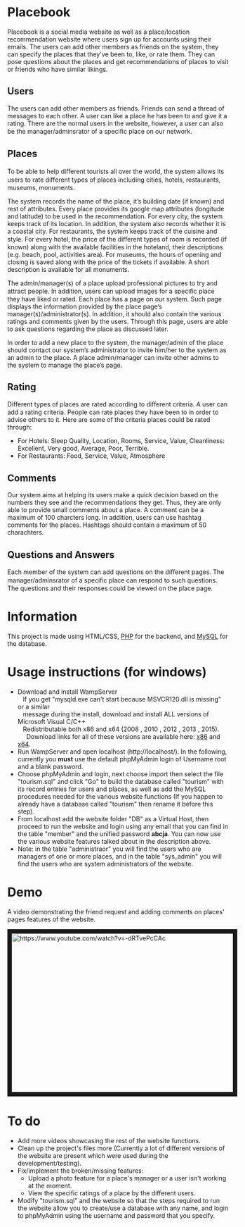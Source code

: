 

# Placebook
Placebook is a social media website as well as a place/location recommendation website where users sign up for accounts using their emails. The users can add other members as friends on the system, they can specify the places that they've been to, like, or rate them. They can pose questions about the places and get recommendations of places to visit or friends who have similar likings.

## Users
The users can add other members as friends.
Friends can send a thread of messages to each other.
A user can like a place he has been to and give it a rating.
There are the normal users in the website, however, a user can also be the manager/adminsrator of a speciﬁc place on our network.

## Places
To be able to help diﬀerent tourists all over the world, the system allows its users to rate diﬀerent types of places including cities, hotels, restaurants, museums, monuments.

The system records the name of the place, it’s building date (if known) and rest of attributes. Every place provides its google map attributes (longitude and latitude) to be used in the recommendation.
For every city, the system keeps track of its location. In addition, the system also records whether it is a coastal city.
For restaurants, the system keeps track of the cuisine and style.
For every hotel, the price of the diﬀerent types of room is recorded (if known) along with the available facilities in the hoteland, their descriptions (e.g. beach, pool, activities area).
For museums, the hours of opening and closing is saved along with the price of the tickets if available.
A short description is available for all monuments.

The admin/manager(s) of a place upload professional pictures to try and attract people. In addition, users can upload images for a speciﬁc place they have liked or rated.
Each place has a page on our system. Such page displays the information provided by the place
page’s manager(s)/administrator(s). In addition, it should also contain the various ratings and comments given by the users. Through this page, users are able to ask questions regarding the place as discussed later.

In order to add a new place to the system, the manager/admin of the place should contact our system’s administrator to invite him/her to the system as an admin to the place. A place admin/manager can invite other admins to the system to manage the place’s page.

## Rating
Diﬀerent types of places are rated according to diﬀerent criteria. A user can add a rating criteria. People can rate places they have been to in order to advise others to it.
Here are some of the criteria places could be rated through:
* For Hotels: Sleep Quality, Location, Rooms, Service, Value, Cleanliness: Excellent, Very good,
Average, Poor, Terrible.
* For Restaurants: Food, Service, Value, Atmosphere
## Comments
Our system aims at helping its users make a quick decision based on the numbers they see and the recommendations they get. Thus, they are only able to provide small comments about a place. A comment can be a maximum of 100 charcters long.
In addition, users can use hashtag comments for the places. Hashtags should contain a maximum of 50 charachters.
## Questions and Answers
Each member of the system can add questions on the diﬀerent pages. The manager/adminsrator of a speciﬁc place can respond to such questions.
The questions and their responses could be viewed on the place page.

# Information
This project is made using HTML/CSS, [PHP](https://www.php.net/) for the backend, and [MySQL](https://www.mysql.com/) for the database.

# Usage instructions (for windows)
* Download and install WampServer  
&nbsp;&nbsp; If you get "mysqld.exe can't start because MSVCR120.dll is missing" or a similar  
&nbsp;&nbsp; message during the install, download and install ALL versions of Microsoft Visual   C/C++  
&nbsp;&nbsp; Redistributable both x86 and x64 (2008 , 2010 , 2012 , 2013 , 2015).  
&nbsp;&nbsp;&nbsp;&nbsp; Download links for all of these versions are available here: [x86](http://files.drax.ir/wampserver/vcredist_x86_Allversions.zip) and [x64](http://files.drax.ir/wampserver/vcredist_x64_Allversions.zip).
* Run WampServer and open localhost (http://localhost/). In the following, currently you **must** use the default phpMyAdmin login of Username root and a blank password.
* Choose phpMyAdmin and login, next choose import then select the file "tourism.sql" and click "Go" to build the database called "tourism" with its record entries for users and places, as well as add the MySQL procedures needed for the various website functions (If you happen to already have a database called "tourism" then rename it before this step).
* From localhost add the website folder "DB" as a Virtual Host, then proceed to run the website and login using any email that you can find in the table "member" and the unified password **abcja**. You can now use the various website features talked about in the description above.
* Note: in the table "administraor" you will find the users who are managers of one or more places, and in the table "sys_admin" you will find the users who are system administrators of the website.
# Demo
A video demonstrating the friend request and adding comments on places' pages features of the website.

<a href="https://www.youtube.com/watch?feature=player_embedded&v=-dRTvePcCAc" target="_blank"><img src="https://user-images.githubusercontent.com/10839251/138980526-a338321e-a208-4e57-8362-50eaab751dcf.png" 
alt="https://www.youtube.com/watch?v=-dRTvePcCAc" width="640" height="360" border="10" /></a>
# To do
* Add more videos showcasing the rest of the website functions.
* Clean up the project's files more (Currently a lot of different versions of the website are present which were used during the development/testing).
* Fix/implement the broken/missing features:
  * Upload a photo feature for a place's manager or a user isn't working at the moment.
  * View the specific ratings of a place by the different users.
* Modify "tourism.sql" and the website so that the steps required to run the website allow you to create/use a database with any name, and login to phpMyAdmin using the username and password that you specify.
